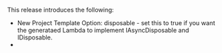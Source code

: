 This release introduces the following:

- New Project Template Option: disposable - set this to true if you want the generataed Lambda to implement IAsyncDisposable and IDisposable.
- 